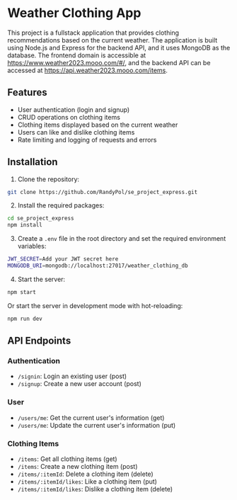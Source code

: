 # Weather Clothing App

This project is a fullstack application that provides clothing recommendations based on the current weather. The application is built using Node.js and Express for the backend API, and it uses MongoDB as the database. The frontend domain is accessible at https://www.weather2023.mooo.com/#/, and the backend API can be accessed at https://api.weather2023.mooo.com/items.

## Features

- User authentication (login and signup)
- CRUD operations on clothing items
- Clothing items displayed based on the current weather
- Users can like and dislike clothing items
- Rate limiting and logging of requests and errors

## Installation

1. Clone the repository:

```bash
git clone https://github.com/RandyPol/se_project_express.git
```

2. Install the required packages:

```bash
cd se_project_express
npm install
```

3. Create a `.env` file in the root directory and set the required environment variables:

```bash
JWT_SECRET=Add your JWT secret here
MONGODB_URI=mongodb://localhost:27017/weather_clothing_db
```

4. Start the server:

```bash
npm start
```

Or start the server in development mode with hot-reloading:

```bash
npm run dev
```

## API Endpoints

### Authentication

- `/signin`: Login an existing user (post)
- `/signup`: Create a new user account (post)

### User

- `/users/me`: Get the current user's information (get)
- `/users/me`: Update the current user's information (put)

### Clothing Items

- `/items`: Get all clothing items (get)
- `/items`: Create a new clothing item (post)
- `/items/:itemId`: Delete a clothing item (delete)
- `/items/:itemId/likes`: Like a clothing item (put)
- `/items/:itemId/likes`: Dislike a clothing item (delete)